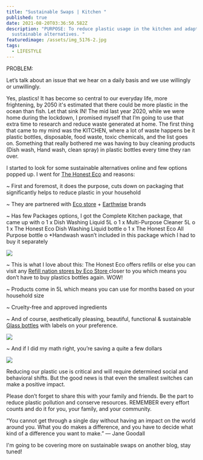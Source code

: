 ```yaml
---
title: "Sustainable Swaps | Kitchen "
published: true
date: 2021-08-20T03:36:50.582Z
description: "PURPOSE: To reduce plastic usage in the kitchen and adapting to
  sustainable alternatives. "
featuredimage: /assets/img_5176-2.jpg
tags:
  - LIFESTYLE
---
```

PROBLEM:

Let’s talk about an issue that we hear on a daily basis and we use willingly or unwillingly.

Yes, plastics! It has become so central to our everyday life, more frightening, by 2050 it's estimated that there could be more plastic in the ocean than fish. Let that sink IN!
The mid last year 2020, while we were home during the lockdown, I promised myself that I’m going to use that extra time to research and reduce waste generated at home. The first thing that came to my mind was the KITCHEN, where a lot of waste happens be it plastic bottles, disposable, food waste, toxic chemicals, and the list goes on.  Something that really bothered me was having to buy cleaning products (Dish wash, Hand wash, clean spray) in plastic bottles every time they ran over. 

I started to look for some sustainable alternatives online and few options popped up.  I went for [The Honest Eco](https://www.thehonesteco.nz/shop) and reasons:

~ First and foremost, it does the purpose, cuts down on packaging that significantly helps to reduce plastic in your household

~ They are partnered with [Eco store](https://ecostore.com/nz/) + [Earthwise](https://earthwise.co.nz/) brands

~ Has few Packages options, I got the Complete Kitchen package, that came up with 
o	1 x Dish Washing Liquid 5L
o	1 x Multi-Purpose Cleaner 5L
o	1 x The Honest Eco Dish Washing Liquid bottle
o	1 x The Honest Eco All Purpose bottle
o	*Handwash wasn’t included in this package which I had to buy it separately

![](/assets/viber_image_2021-09-21_09-17-58-101.jpg)

~ This is what I love about this: The Honest Eco offers refills or else you can visit any [Refill nation stores by Eco Store ](https://ecostore.com/nz/storelocator/refill/)closer to you which means you don’t have to buy plastics bottles again. WOW!

~ Products come in 5L which means you can use for months based on your household size

~ Cruelty-free and approved ingredients 

~ And of course, aesthetically pleasing, beautiful, functional & sustainable [Glass bottles](https://www.thehonesteco.nz/bottles) with labels on your preference. 



![](/assets/img_5176-2.jpg)

~ And if I did my math right, you’re saving a quite a few dollars

![](/assets/img_5202.jpg)

Reducing our plastic use is critical and will require determined social and behavioral shifts. But the good news is that even the smallest switches can make a positive impact.

Please don’t forget to share this with your family and friends. Be the part to reduce plastic pollution and conserve resources. REMEMBER every effort counts and do it for you, your family, and your community. 

“You cannot get through a single day without having an impact on the world around you. What you do makes a difference, and you have to decide what kind of a difference you want to make.”
— Jane Goodall

I'm going to be covering more on sustainable swaps on another blog, stay tuned!
